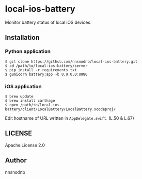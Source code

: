 # local-ios-battery

Monitor battery status of local iOS devices.

## Installation

### Python application

```console
$ git clone https://github.com/nnsnodnb/local-ios-battery.git
$ cd /path/to/local-ios-battery/server
$ pip install -r requirements.txt
$ gunicorn battery:app -b 0.0.0.0:8080
```

### iOS application

```console
$ brew update
$ brew install carthage
$ open /path/to/local-ios-battery/client/LocalBattery/LocalBattery.xcodeproj/
```

Edit hostname of URL written in `AppDelegate.swift`. (L.50 & L.67)

## LICENSE

Apache License 2.0

## Author

nnsnodnb

